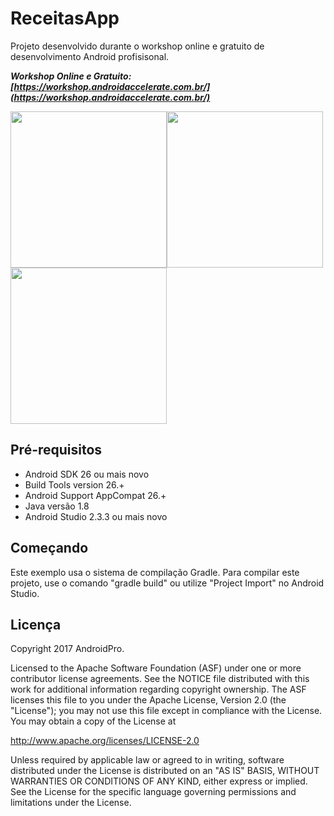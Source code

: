 ReceitasApp
===================================

Projeto desenvolvido durante o workshop online e gratuito de desenvolvimento Android profisisonal.

***Workshop Online e Gratuito: [https://workshop.androidaccelerate.com.br/](https://workshop.androidaccelerate.com.br/)***

<img src="https://user-images.githubusercontent.com/876772/37172817-a9067cc2-22f0-11e8-8116-bcc8c9ba13c1.png" width="250"><img src="https://user-images.githubusercontent.com/876772/37172818-a92bb488-22f0-11e8-811f-5da1ad67b0bf.png" width="250"><img src="https://user-images.githubusercontent.com/876772/37172819-a94d0084-22f0-11e8-8d31-82e60ba5cade.png" width="250">


Pré-requisitos
--------------
- Android SDK 26 ou mais novo
- Build Tools version 26.+
- Android Support AppCompat 26.+
- Java versão 1.8
- Android Studio 2.3.3 ou mais novo


Começando
---------------
Este exemplo usa o sistema de compilação Gradle. Para compilar este projeto, use o comando "gradle build" ou utilize "Project Import" no Android Studio.


Licença
-------
Copyright 2017 AndroidPro.

Licensed to the Apache Software Foundation (ASF) under one or more contributor
license agreements.  See the NOTICE file distributed with this work for
additional information regarding copyright ownership.  The ASF licenses this
file to you under the Apache License, Version 2.0 (the "License"); you may not
use this file except in compliance with the License.  You may obtain a copy of
the License at

http://www.apache.org/licenses/LICENSE-2.0

Unless required by applicable law or agreed to in writing, software
distributed under the License is distributed on an "AS IS" BASIS, WITHOUT
WARRANTIES OR CONDITIONS OF ANY KIND, either express or implied.  See the
License for the specific language governing permissions and limitations under
the License.

